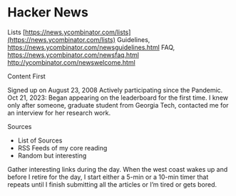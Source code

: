 # Hacker News

Lists [https://news.ycombinator.com/lists](https://news.ycombinator.com/lists)
Guidelines, https://news.ycombinator.com/newsguidelines.html
FAQ, https://news.ycombinator.com/newsfaq.html
http://ycombinator.com/newswelcome.html

Content First

Signed up on August 23, 2008
Actively participating since the Pandemic.
Oct 21, 2023: Began appearing on the leaderboard for the first time. I knew only after someone, graduate student from Georgia Tech, contacted me for an interview for her research work.

Sources
- List of Sources
- RSS Feeds of my core reading
- Random but interesting

Gather interesting links during the day.
When the west coast wakes up and before I retire for the day, I start either a 5-min or a 10-min timer that repeats until I finish submitting all the articles or I’m tired or gets bored.